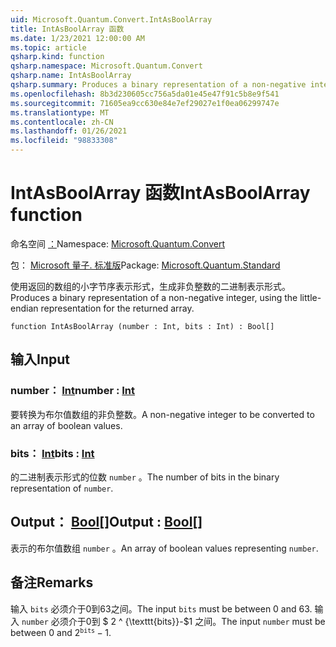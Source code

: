 ```yaml
---
uid: Microsoft.Quantum.Convert.IntAsBoolArray
title: IntAsBoolArray 函数
ms.date: 1/23/2021 12:00:00 AM
ms.topic: article
qsharp.kind: function
qsharp.namespace: Microsoft.Quantum.Convert
qsharp.name: IntAsBoolArray
qsharp.summary: Produces a binary representation of a non-negative integer, using the little-endian representation for the returned array.
ms.openlocfilehash: 8b3d230605cc756a5da01e45e47f91c5b8e9f541
ms.sourcegitcommit: 71605ea9cc630e84e7ef29027e1f0ea06299747e
ms.translationtype: MT
ms.contentlocale: zh-CN
ms.lasthandoff: 01/26/2021
ms.locfileid: "98833308"
---
```

# <a name="intasboolarray-function"></a><span data-ttu-id="e68d7-102">IntAsBoolArray 函数</span><span class="sxs-lookup"><span data-stu-id="e68d7-102">IntAsBoolArray function</span></span>

<span data-ttu-id="e68d7-103">命名空间 [：](xref:Microsoft.Quantum.Convert)</span><span class="sxs-lookup"><span data-stu-id="e68d7-103">Namespace: [Microsoft.Quantum.Convert](xref:Microsoft.Quantum.Convert)</span></span>

<span data-ttu-id="e68d7-104">包： [Microsoft 量子. 标准版](https://nuget.org/packages/Microsoft.Quantum.Standard)</span><span class="sxs-lookup"><span data-stu-id="e68d7-104">Package: [Microsoft.Quantum.Standard](https://nuget.org/packages/Microsoft.Quantum.Standard)</span></span>


<span data-ttu-id="e68d7-105">使用返回的数组的小字节序表示形式，生成非负整数的二进制表示形式。</span><span class="sxs-lookup"><span data-stu-id="e68d7-105">Produces a binary representation of a non-negative integer, using the little-endian representation for the returned array.</span></span>

```qsharp
function IntAsBoolArray (number : Int, bits : Int) : Bool[]
```


## <a name="input"></a><span data-ttu-id="e68d7-106">输入</span><span class="sxs-lookup"><span data-stu-id="e68d7-106">Input</span></span>

### <a name="number--int"></a><span data-ttu-id="e68d7-107">number： [Int](xref:microsoft.quantum.lang-ref.int)</span><span class="sxs-lookup"><span data-stu-id="e68d7-107">number : [Int](xref:microsoft.quantum.lang-ref.int)</span></span>

<span data-ttu-id="e68d7-108">要转换为布尔值数组的非负整数。</span><span class="sxs-lookup"><span data-stu-id="e68d7-108">A non-negative integer to be converted to an array of boolean values.</span></span>


### <a name="bits--int"></a><span data-ttu-id="e68d7-109">bits： [Int](xref:microsoft.quantum.lang-ref.int)</span><span class="sxs-lookup"><span data-stu-id="e68d7-109">bits : [Int](xref:microsoft.quantum.lang-ref.int)</span></span>

<span data-ttu-id="e68d7-110">的二进制表示形式的位数 `number` 。</span><span class="sxs-lookup"><span data-stu-id="e68d7-110">The number of bits in the binary representation of `number`.</span></span>



## <a name="output--bool"></a><span data-ttu-id="e68d7-111">Output： [Bool](xref:microsoft.quantum.lang-ref.bool)[]</span><span class="sxs-lookup"><span data-stu-id="e68d7-111">Output : [Bool](xref:microsoft.quantum.lang-ref.bool)[]</span></span>

<span data-ttu-id="e68d7-112">表示的布尔值数组 `number` 。</span><span class="sxs-lookup"><span data-stu-id="e68d7-112">An array of boolean values representing `number`.</span></span>

## <a name="remarks"></a><span data-ttu-id="e68d7-113">备注</span><span class="sxs-lookup"><span data-stu-id="e68d7-113">Remarks</span></span>

<span data-ttu-id="e68d7-114">输入 `bits` 必须介于0到63之间。</span><span class="sxs-lookup"><span data-stu-id="e68d7-114">The input `bits` must be between 0 and 63.</span></span>
<span data-ttu-id="e68d7-115">输入 `number` 必须介于0到 $ 2 ^ {\texttt{bits}}-$1 之间。</span><span class="sxs-lookup"><span data-stu-id="e68d7-115">The input `number` must be between 0 and $2^{\texttt{bits}} - 1$.</span></span>